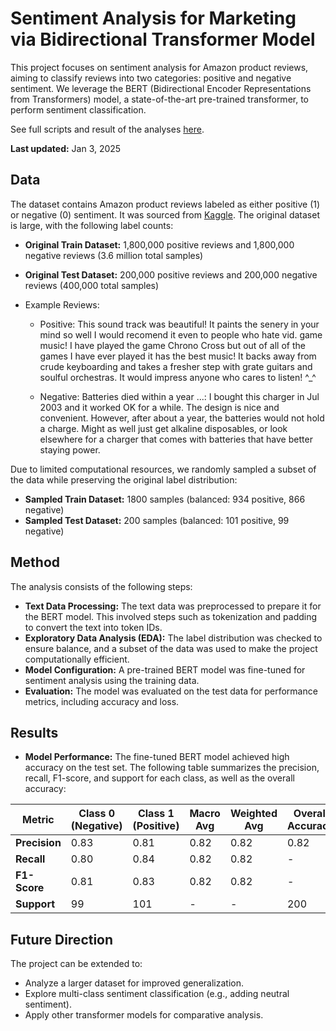 # Sentiment Analysis for Marketing via Bidirectional Transformer Model

This project focuses on sentiment analysis for Amazon product reviews, aiming to classify reviews into two categories: positive and negative sentiment. We leverage the BERT (Bidirectional Encoder Representations from Transformers) model, a state-of-the-art pre-trained transformer, to perform sentiment classification.

See full scripts and result of the analyses [here](https://nbviewer.org/github/daiqile96/sentiment_analysis/blob/main/amazon_sentiment.ipynb).

**Last updated:** Jan 3, 2025

## Data
The dataset contains Amazon product reviews labeled as either positive (1) or negative (0) sentiment. It was sourced from [Kaggle](https://www.kaggle.com/datasets/bittlingmayer/amazonreviews). The original dataset is large, with the following label counts:

- **Original Train Dataset:** 1,800,000 positive reviews and 1,800,000 negative reviews (3.6 million total samples)
- **Original Test Dataset:** 200,000 positive reviews and 200,000 negative reviews (400,000 total samples)

- Example Reviews:

    - Positive: This sound track was beautiful! It paints the senery in your mind so well I would recomend it even to people who hate vid. game music! I have played the game Chrono Cross but out of all of the games I have ever played it has the best music! It backs away from crude keyboarding and takes a fresher step with grate guitars and soulful orchestras. It would impress anyone who cares to listen! ^_^

    - Negative: Batteries died within a year ...: I bought this charger in Jul 2003 and it worked OK for a while. The design is nice and convenient. However, after about a year, the batteries would not hold a charge. Might as well just get alkaline disposables, or look elsewhere for a charger that comes with batteries that have better staying power.


Due to limited computational resources, we randomly sampled a subset of the data while preserving the original label distribution:
- **Sampled Train Dataset:** 1800 samples (balanced: 934 positive, 866 negative)
- **Sampled Test Dataset:** 200 samples (balanced: 101 positive, 99 negative)



## Method
The analysis consists of the following steps:
- **Text Data Processing:** The text data was preprocessed to prepare it for the BERT model. This involved steps such as tokenization and padding to convert the text into token IDs.
- **Exploratory Data Analysis (EDA):** The label distribution was checked to ensure balance, and a subset of the data was used to make the project computationally efficient.
- **Model Configuration:** A pre-trained BERT model was fine-tuned for sentiment analysis using the training data.
- **Evaluation:** The model was evaluated on the test data for performance metrics, including accuracy and loss.



## Results
- **Model Performance:** The fine-tuned BERT model achieved high accuracy on the test set. The following table summarizes the precision, recall, F1-score, and support for each class, as well as the overall accuracy:

| Metric          | Class 0 (Negative) | Class 1 (Positive) | Macro Avg | Weighted Avg | Overall Accuracy |
|------------------|--------------------|--------------------|-----------|--------------|------------------|
| **Precision**    | 0.83              | 0.81              | 0.82      | 0.82         | 0.82             |
| **Recall**       | 0.80              | 0.84              | 0.82      | 0.82         | -                |
| **F1-Score**     | 0.81              | 0.83              | 0.82      | 0.82         | -                |
| **Support**      | 99                | 101               | -         | -            | 200              |


## Future Direction
The project can be extended to:
- Analyze a larger dataset for improved generalization.
- Explore multi-class sentiment classification (e.g., adding neutral sentiment).
- Apply other transformer models for comparative analysis.
